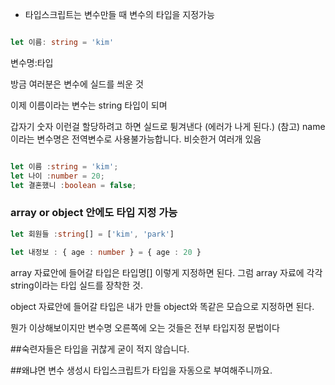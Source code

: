 * 타입스크립트는 변수만들 때 변수의 타입을 지정가능

```ts

let 이름: string = 'kim'

```

변수명:타입  

방금 여러분은 변수에 실드를 씌운 것

이제 이름이라는 변수는 string 타입이 되며

갑자기 숫자 이런걸 할당하려고 하면 실드로 튕겨낸다 (에러가 나게 된다.)
(참고) name이라는 변수명은 전역변수로 사용불가능합니다. 비슷한거 여러개 있음 

```ts

let 이름 :string = 'kim';
let 나이 :number = 20;
let 결혼했니 :boolean = false;

```

### array or object 안에도 타입 지정 가능

```ts
let 회원들 :string[] = ['kim', 'park']

let 내정보 : { age : number } = { age : 20 }
```

array 자료안에 들어갈 타입은 타입명[] 이렇게 지정하면 된다.
그럼 array 자료에 각각 string이라는 타입 실드를 장착한 것. 

object 자료안에 들어갈 타입은 내가 만들 object와 똑같은 모습으로 지정하면 된다.

뭔가 이상해보이지만 변수명 오른쪽에 오는 것들은 전부 타입지정 문법이다


##숙련자들은 타입을 귀찮게 굳이 적지 않습니다.

##왜냐면 변수 생성시 타입스크립트가 타입을 자동으로 부여해주니까요. 

